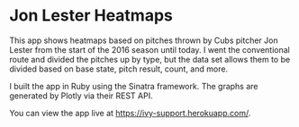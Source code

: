 # Jon Lester Heatmaps

This app shows heatmaps based on pitches thrown by Cubs pitcher Jon Lester from the start of the 2016 season until today. I went the conventional route and divided the pitches up by type, but the data set allows them to be divided based on base state, pitch result, count, and more.

I built the app in Ruby using the Sinatra framework. The graphs are generated by Plotly via their REST API.

You can view the app live at https://ivy-support.herokuapp.com/.

